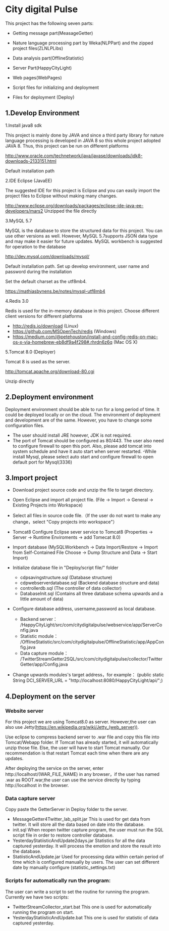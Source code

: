 # City digital Pulse

This project has the following seven parts:

- Getting message part(MeasageGetter)
- Nature language processing part by Weka(NLPPart) and the zipped project files(ZLNLPLibs)
- Data analysis part(OfflineStatistic)
- Server Part(HappyCityLight)
- Web pages(WebPages)
- Script files for initializing and deployment 

- Files for deployment (Deploy)

## 1.Develop Environment 

1.Install java8 sdk

This project is mainly done by JAVA and since a third party library for nature language processing is developed in JAVA 8 so this whole project adopted JAVA 8. Thus, this project can be run on different platforms

http://www.oracle.com/technetwork/java/javase/downloads/jdk8-downloads-2133151.html

Default installation path

2.IDE Eclipse (JavaEE)

The suggested IDE for this project is Eclipse and you can easily import the project files to Eclipse without making many changes.


http://www.eclipse.org/downloads/packages/eclipse-ide-java-ee-developers/mars2
Unzipped the file directly 

3.MySQL 5.7

MySQL is the database to store the structured data for this project. You can use other versions as well. However, MySQL 5.7supports JSON data type and may make it easier for future updates. MySQL workbench is suggested for operation to the database

http://dev.mysql.com/downloads/mysql/

Default installation path. Set up develop environment, user name and password during the installation

Set the default charset as the utf8mb4.

https://mathiasbynens.be/notes/mysql-utf8mb4


4.Redis 3.0

Redis is used for the in-memory database in this project. Choose different client versions for different platforms

- http://redis.io/download (Linux)
- https://github.com/MSOpenTech/redis (Windows)
- https://medium.com/@petehouston/install-and-config-redis-on-mac-os-x-via-homebrew-eb8df9a4f298#.rhrdn6z6q (Mac OS X)


5.Tomcat 8.0 (Deployer)

Tomcat 8 is used as the server.

http://tomcat.apache.org/download-80.cgi

Unzip directly

## 2.Deployment environment

Deployment environment should be able to run for a long period of time. It could be deployed locally or on the cloud. The environment of deployment and development are of the same. However, you have to change some configuration files.
- The user should install JRE however, JDK is not required.
- The port of Tomcat should be configured as 80/443. The user also need to configure firewall to open this port. Also, please add tomcat into system schedule and have it
 auto start when server restarted.
-While install Mysql, please select auto start and configure firewall to open default port for Mysql(3336)

## 3.Import project

- Download project source code and unzip the file to target directory.
- Open Eclipse and import all project file. (File -> Import -> General -> Existing Projects into Workspace)
- Select all files in source code file.（If the user do not want to make any change，select "Copy projects into workspace"）
- Tomcat8 Configure Eclipse sever service to Tomcat8 (Properties -> Server -> Runtime Enviroments -> add Tomecat 8.0)
- Import database (MySQLWorkbench -> Data Import/Restore -> Import from Self-Contained File Choose -> Dump Structure and Data -> Start Import)
- Initialize database file in "Deploy/script file/" folder
    - cdpsavingstructure.sql (Database structure)
    - cdpwebserverdatabase.sql (Backend database structure and data)
    - controllerdb.sql (The controller of data collector)
    - DatabaseInit.sql (Contains all three database schema upwards and a little amount of data)

- Configure database address, username,password as local database.
  - Backend server： /HappyCityLight/src/com/citydigitalpulse/webservice/app/ServerConfig.java
  - Statistic module： /OfflineStatistic/src/com/citydigitalpulse/OfflineStatistic/app/AppConfig.java
  - Data capture module： /TwitterStreamGetter2SQL/src/com/citydigitalpulse/collector/TwitterGetter/app/Config.java
- Change upwards modules's target address，for example： (public static String DCI_SERVER_URL = "http://localhost:8080/HappyCityLight/api/";)

## 4.Deployment on the server

### Website server

For this project we are using Tomcat8.0 as server. However,the user can also use Jetty(https://en.wikipedia.org/wiki/Jetty_(web_server)).

Use eclipse to compress backend server to .war file  and copy this file into Tomcat/Webapp folder. If Tomcat has already started, it will automatically unzip those file. Else, the user will have to start Tomcat manually. Our recommendation is that restart Tomcat each time when there are any updates.

After deploying the service on the server, enter http://localhost/(WAR_FILE_NAME) in any browser，if the user has named .war as ROOT.war,the user can use the service directly by typing http://localhost in the browser.

### Data capture server

Copy paste the GetterServer in Deploy folder to the server.

- MessageGetter4Twitter_lab_split.jar This is used for get data from twitter. It will store all the data based on date into the database.
- init.sql When reopen twitter capture program, the user must run the SQL script file in order to restore controller database.
- YesterdayStatiisticAndUpdate2days.jar  Statistics for all the data captured yesterday. It will process the emotion and store the result into the database.
- StatiisticAndUpdate.jar Used for processing data within certain period of time which is configured manually by users. The user can set different date by manually configure (statistic_settings.txt)

### Scripts for automatically run the program:
The user can write a script to set the routine for running the program. Currently we have two scripts:
- TwitterStreamCollector_start.bat This one is used for automatically running the program on start.
- YesterdayStatiisticAndUpdate.bat This one is used for statistic of data captured yesterday.
